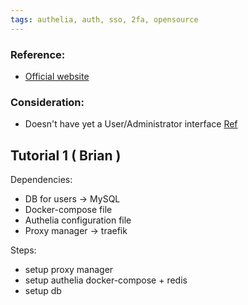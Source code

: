 ```yaml
---
tags: authelia, auth, sso, 2fa, opensource
---
```


### Reference:
- [Official website](https://www.authelia.com/)

### Consideration:
- Doesn't have yet a User/Administrator interface [Ref](https://www.authelia.com/docs/roadmap/)

## Tutorial 1 ( Brian )
Dependencies:
- DB for users -> MySQL
- Docker-compose file
- Authelia configuration file
- Proxy manager -> traefik

Steps:
- setup proxy manager
- setup authelia docker-compose + redis
- setup db

